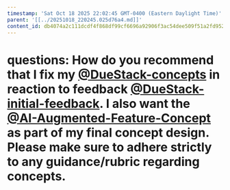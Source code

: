 ```yaml
---
timestamp: 'Sat Oct 18 2025 22:02:45 GMT-0400 (Eastern Daylight Time)'
parent: '[[../20251018_220245.025d76a4.md]]'
content_id: db4074a2c111dcdf4f868df99cf6696a92906f3ac54dee509f51a2fd952354a1
---
```


# questions: How do you recommend that I fix my  [@DueStack-concepts](../concepts/DueStack/DueStack-old-concepts.md) in reaction to feedback [@DueStack-initial-feedback](../concepts/DueStack/DueStack-initial-feedback.md). I also want the [@AI-Augmented-Feature-Concept](../concepts/DueStack/AI-Augmented-Feature-Concept.md) as part of my final concept design. Please make sure to adhere strictly to any guidance/rubric regarding concepts.
